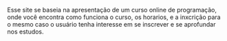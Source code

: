Esse site se baseia na apresentação de um curso online de programação, onde você encontra como funciona o curso, os horarios, e a inxcrição para o mesmo caso o usuário tenha interesse em se inscrever e se aprofundar nos estudos.
 
